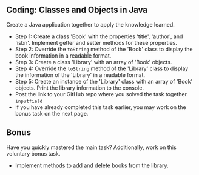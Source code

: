
## Coding: Classes and Objects in Java

Create a Java application together to apply the knowledge learned.

-   Step 1: Create a class 'Book' with the properties 'title', 'author', and 'isbn'. Implement getter and setter methods for these properties.
-   Step 2: Override the  `toString`  method of the 'Book' class to display the book information in a readable format.
-   Step 3: Create a class 'Library' with an array of 'Book' objects.
-   Step 4: Override the  `toString`  method of the 'Library' class to display the information of the 'Library' in a readable format.
-   Step 5: Create an instance of the 'Library' class with an array of 'Book' objects. Print the library information to the console.
-   Post the link to your GitHub repo where you solved the task together.  `inputfield`
-   If you have already completed this task earlier, you may work on the bonus task on the next page.

## [](https://github.com/neuefische/hh-java-24-1-handouts/blob/main/2-Object-orientation/02-Package/challenge.md#bonus)Bonus

Have you quickly mastered the main task? Additionally, work on this voluntary bonus task.

-   Implement methods to add and delete books from the library.